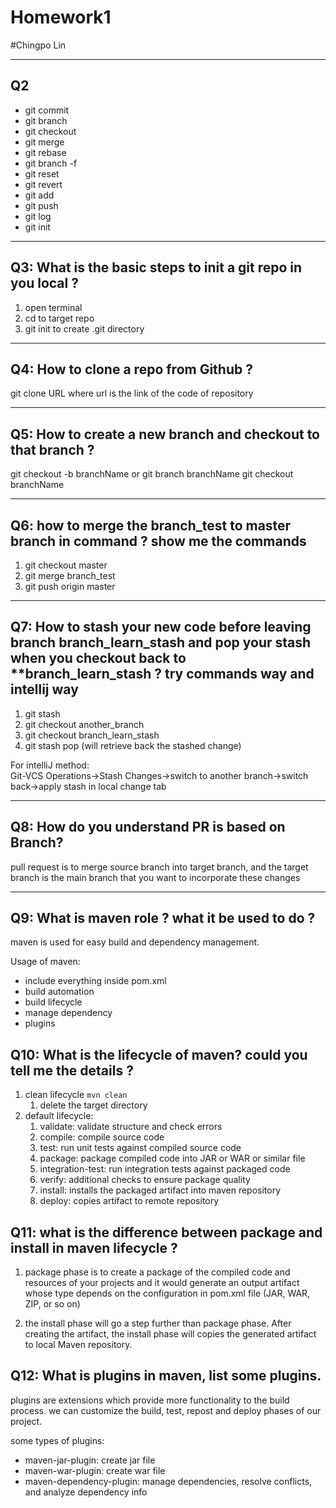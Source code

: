 
# Homework1
#Chingpo Lin

-----

## Q2

- git commit
- git branch
- git checkout
- git merge
- git rebase
- git branch -f
- git reset
- git revert
- git add
- git push
- git log
- git init

---

## Q3: What is the basic steps to init a git repo in you local ?
1. open terminal
2. cd to target repo  
3. git init to create .git directory

---

## Q4: How to clone a repo from Github ?
git clone URL where url is the link of the code of repository

---

## Q5: How to create a new branch and checkout to that branch ?

git checkout -b branchName
or 
git branch branchName
git checkout branchName

---
## Q6: how to merge the branch_test to master branch in command ? show me the commands
1. git checkout master
2. git merge branch_test
3. git push origin master

---

## Q7: How to stash your new code before leaving branch branch_learn_stash and pop your stash when you checkout back to **branch_learn_stash ? try commands way and intellij way
1. git stash
2. git checkout another_branch
3. git checkout branch_learn_stash
4. git stash pop (will retrieve back the stashed change)

For intelliJ method:  
Git-VCS Operations->Stash Changes->switch to another branch->switch back->apply stash in local change tab

--- 

## Q8: How do you understand PR is based on Branch?
pull request is to merge source branch into target branch, and the target branch is the main branch that you want to incorporate these changes

---

## Q9: What is maven role ? what it be used to do ?
maven is used for easy build and dependency management.  

Usage of maven:
- include everything inside pom.xml
- build automation
- build lifecycle  
- manage dependency
- plugins

## Q10: What is the lifecycle of maven? could you tell me the details ?

1. clean lifecycle `mvn clean` 
   1. delete the target directory
2. default lifecycle: 
    1. validate: validate structure and check errors
    2. compile: compile source code
    3. test: run unit tests against compiled source code
    4. package: package compiled code into JAR or WAR or similar file
    5. integration-test: run integration tests against packaged code
    6. verify: additional checks to ensure package quality
    7. install: installs the packaged artifact into maven repository
    8. deploy: copies artifact to remote repository
    
## Q11: what is the difference between package and install in maven lifecycle ?

1. package phase is to create a package of the compiled code and resources of your projects and it would
generate an output artifact whose type depends on the configuration in pom.xml file (JAR, WAR, ZIP, or so on)
   
2. the install phase will go a step further than package phase. After creating the artifact, the install phase will copies the generated artifact to local Maven repository.

## Q12: What is plugins in maven, list some plugins.
plugins are extensions which provide more functionality to the build process. we can customize the build, test, repost and deploy phases of our project.

some types of plugins:
- maven-jar-plugin: create jar file
- maven-war-plugin: create war file
- maven-dependency-plugin: manage dependencies, resolve conflicts, and analyze dependency info